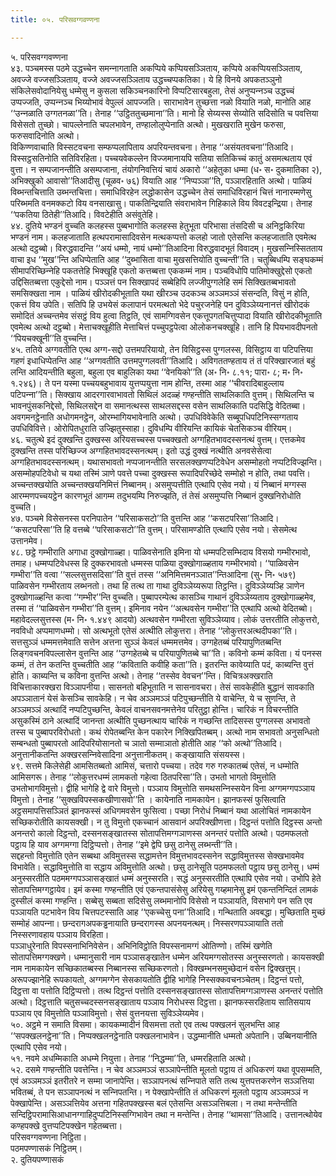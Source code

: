 ```yaml
---
title: ०५. परिसवग्गवण्णना

---
```

५. परिसवग्गवण्णना  
४३. पञ्‍चमस्स पठमे उद्धच्‍चेन समन्‍नागताति अकप्पिये कप्पियसञ्‍ञिताय, कप्पिये अकप्पियसञ्‍ञिताय, अवज्‍जे वज्‍जसञ्‍ञिताय, वज्‍जे अवज्‍जसञ्‍ञिताय उद्धच्‍चप्पकतिका। ये हि विनये अपकतञ्‍ञुनो संकिलेसवोदानियेसु धम्मेसु न कुसला सकिञ्‍चनकारिनो विप्पटिसारबहुला, तेसं अनुप्पन्‍नञ्‍च उद्धच्‍चं उप्पज्‍जति, उप्पन्‍नञ्‍च भिय्योभावं वेपुल्‍लं आपज्‍जति। साराभावेन तुच्छत्ता नळो वियाति नळो, मानोति आह ‘‘उन्‍नळाति उग्गतनळा’’ति। तेनाह ‘‘उट्ठिततुच्छमाना’’ति। मानो हि सेय्यस्स सेय्योति सदिसोति च पवत्तिया विसेसतो तुच्छो। चापल्‍लेनाति चपलभावेन, तण्हालोलुप्पेनाति अत्थो। मुखखराति मुखेन फरुसा, फरुसवादिनोति अत्थो।  
विकिण्णवाचाति विस्सटवचना सम्फप्पलापिताय अपरियन्तवचना। तेनाह ‘‘असंयतवचना’’तिआदि। विस्सट्ठसतिनोति सतिविरहिता। पच्‍चयवेकल्‍लेन विज्‍जमानायपि सतिया सतिकिच्‍चं कातुं असमत्थताय एवं वुत्ता। न सम्पजानन्तीति असम्पजाना, तंयोगनिवत्तियं चायं अकारो ‘‘अहेतुका धम्मा (ध॰ स॰ दुकमातिका २), अभिक्खुको आवासो’’तिआदीसु (चूळव॰ ७६) वियाति आह ‘‘निप्पञ्‍ञा’’ति, पञ्‍ञारहिताति अत्थो। पाळियं विब्भन्तचित्ताति उब्भन्तचित्ता। समाधिविरहेन लद्धोकासेन उद्धच्‍चेन तेसं समाधिविरहानं चित्तं नानारम्मणेसु परिब्भमति वनमक्‍कटो विय वनसाखासु। पाकतिन्द्रियाति संवराभावेन गिहिकाले विय विवटइन्द्रिया। तेनाह ‘‘पकतिया ठितेही’’तिआदि। विवटेहीति असंवुतेहि।  
४४. दुतिये भण्डनं वुच्‍चति कलहस्स पुब्बभागोति कलहस्स हेतुभूता परिभासा तंसदिसी च अनिट्ठकिरिया भण्डनं नाम। कलहजाताति हत्थपरामासादिवसेन मत्थकप्पत्तो कलहो जातो एतेसन्ति कलहजाताति एवमेत्थ अत्थो दट्ठब्बो। विरुद्धवादन्ति ‘‘अयं धम्मो, नायं धम्मो’’तिआदिना विरुद्धवादभूतं विवादम्। मुखसन्‍निस्सितताय वाचा इध ‘‘मुख’’न्ति अधिप्पेताति आह ‘‘दुब्भासिता वाचा मुखसत्तियोति वुच्‍चन्ती’’ति। चतुब्बिधम्पि सङ्घकम्मं सीमापरिच्छिन्‍नेहि पकतत्तेहि भिक्खूहि एकतो कत्तब्बत्ता एककम्मं नाम। पञ्‍चविधोपि पातिमोक्खुद्देसो एकतो उद्दिसितब्बत्ता एकुद्देसो नाम। पञ्‍ञत्तं पन सिक्खापदं सब्बेहिपि लज्‍जीपुग्गलेहि समं सिक्खितब्बभावतो समसिक्खता नाम । पाळियं खीरोदकीभूताति यथा खीरञ्‍च उदकञ्‍च अञ्‍ञमञ्‍ञं संसन्दति, विसुं न होति, एकत्तं विय उपेति। सतिपि हि उभयेसं कलापानं परमत्थतो भेदे पचुरजनेहि पन दुविञ्‍ञेय्यनानत्तं खीरोदकं समोदितं अच्‍चन्तमेव संसट्ठं विय हुत्वा तिट्ठति, एवं सामग्गिवसेन एकत्तूपगतचित्तुप्पादा वियाति खीरोदकीभूताति एवमेत्थ अत्थो दट्ठब्बो। मेत्ताचक्खूहीति मेत्ताचित्तं पच्‍चुपट्ठपेत्वा ओलोकनचक्खूहि। तानि हि पियभावदीपनतो ‘‘पियचक्खूनी’’ति वुच्‍चन्ति।  
४५. ततिये अग्गवतीति एत्थ अग्ग-सद्दो उत्तमपरियायो, तेन विसिट्ठस्स पुग्गलस्स, विसिट्ठाय वा पटिपत्तिया गहणं इधाधिप्पेतन्ति आह ‘‘अग्गवतीति उत्तमपुग्गलवती’’तिआदि। अविगततण्हताय तं तं परिक्खारजातं बहुं लन्ति आदियन्तीति बहुला, बहुला एव बाहुलिका यथा ‘‘वेनयिको’’ति (अ॰ नि॰ ८.११; पारा॰ ८; म॰ नि॰ १.२४६)। ते पन यस्मा पच्‍चयबहुभावाय युत्तप्पयुत्ता नाम होन्ति, तस्मा आह ‘‘चीवरादिबाहुल्‍लाय पटिपन्‍ना’’ति। सिक्खाय आदरगारवाभावतो सिथिलं अदळ्हं गण्हन्तीति साथलिकाति वुत्तम्। सिथिलन्ति च भावनपुंसकनिद्देसो, सिथिलसद्देन वा समानत्थस्स साथलसद्दस्स वसेन साथलिकाति पदसिद्धि वेदितब्बा। अवगमनट्ठेनाति अधोगमनट्ठेन, ओरम्भागियभावेनाति अत्थो। उपधिविवेकेति सब्बूपधिपटिनिस्सग्गताय उपधिविवित्ते। ओरोपितधुराति उज्झितुस्साहा। दुविधम्पि वीरियन्ति कायिकं चेतसिकञ्‍च वीरियम्।  
४६. चतुत्थे इदं दुक्खन्ति दुक्खस्स अरियसच्‍चस्स पच्‍चक्खतो अग्गहितभावदस्सनत्थं वुत्तम्। एत्तकमेव दुक्खन्ति तस्स परिच्छिज्‍ज अग्गहितभावदस्सनत्थम्। इतो उद्धं दुक्खं नत्थीति अनवसेसेत्वा अग्गहितभावदस्सनत्थम्। यथासभावतो नप्पजानन्तीति सरसलक्खणप्पटिवेधेन असम्मोहतो नप्पटिविज्झन्ति। असम्मोहपटिवेधो च यथा तस्मिं ञाणे पवत्ते पच्‍चा दुक्खस्स रूपादिपरिच्छेदे सम्मोहो न होति, तथा पवत्ति। अच्‍चन्तक्खयोति अच्‍चन्तक्खयनिमित्तं निब्बानम्। असमुप्पत्तीति एत्थापि एसेव नयो। यं निब्बानं मग्गस्स आरम्मणपच्‍चयट्ठेन कारणभूतं आगम्म तदुभयम्पि निरुज्झति, तं तेसं असमुप्पत्ति निब्बानं दुक्खनिरोधोति वुच्‍चति।  
४७. पञ्‍चमे विसेसनस्स परनिपातेन ‘‘परिसाकसटो’’ति वुत्तन्ति आह ‘‘कसटपरिसा’’तिआदि। ‘‘कसटपरिसा’’ति हि वत्तब्बे ‘‘परिसाकसटो’’ति वुत्तम्। परिसामण्डोति एत्थापि एसेव नयो। सेसमेत्थ उत्तानमेव।  
४८. छट्ठे गम्भीराति अगाधा दुक्खोगाळ्हा। पाळिवसेनाति इमिना यो धम्मपटिसम्भिदाय विसयो गम्भीरभावो, तमाह। धम्मप्पटिवेधस्स हि दुक्‍करभावतो धम्मस्स पाळिया दुक्खोगाळ्हताय गम्भीरभावो। ‘‘पाळिवसेन गम्भीरा’’ति वत्वा ‘‘सल्‍लसुत्तसदिसा’’ति वुत्तं तस्स ‘‘अनिमित्तमनञ्‍ञात’’न्तिआदिना (सु॰ नि॰ ५७९) पाळिवसेन गम्भीरताय लब्भनतो। तथा हि तत्थ ता गाथा दुविञ्‍ञेय्यरूपा तिट्ठन्ति। दुविञ्‍ञेय्यञ्हि ञाणेन दुक्खोगाळ्हन्ति कत्वा ‘‘गम्भीर’’न्ति वुच्‍चति। पुब्बापरम्पेत्थ कासञ्‍चि गाथानं दुविञ्‍ञेय्यताय दुक्खोगाळ्हमेव, तस्मा तं ‘‘पाळिवसेन गम्भीरा’’ति वुत्तम्। इमिनाव नयेन ‘‘अत्थवसेन गम्भीरा’’ति एत्थापि अत्थो वेदितब्बो। महावेदल्‍लसुत्तस्स (म॰ नि॰ १.४४९ आदयो) अत्थवसेन गम्भीरता सुविञ्‍ञेय्याव। लोकं उत्तरतीति लोकुत्तरो, नवविधो अप्पमाणधम्मो। सो अत्थभूतो एतेसं अत्थीति लोकुत्तरा। तेनाह ‘‘लोकुत्तरअत्थदीपका’’ति।  
सत्तसुञ्‍ञं धम्ममत्तमेवाति सत्तेन अत्तना सुञ्‍ञं केवलं धम्ममत्तमेव। उग्गहेतब्बं परियापुणितब्बन्ति लिङ्गवचनविपल्‍लासेन वुत्तन्ति आह ‘‘उग्गहेतब्बे च परियापुणितब्बे चा’’ति। कविनो कम्मं कविता। यं पनस्स कम्मं, तं तेन कतन्ति वुच्‍चतीति आह ‘‘कविताति कवीहि कता’’ति। इतरन्ति कावेय्याति पदं, काब्यन्ति वुत्तं होति। काब्यन्ति च कविना वुत्तन्ति अत्थो। तेनाह ‘‘तस्सेव वेवचन’’न्ति। विचित्रअक्खराति विचित्ताकारक्खरा विञ्‍ञापनीया। सासनतो बहिभूताति न सासनावचरा। तेसं सावकेहीति बुद्धानं सावकाति अपञ्‍ञातानं येसं केसञ्‍चि सावकेहि। न चेव अञ्‍ञमञ्‍ञं पटिपुच्छन्तीति ये वाचेन्ति, ये च सुणन्ति, ते अञ्‍ञमञ्‍ञं अत्थादिं नप्पटिपुच्छन्ति, केवलं वाचनसवनमत्तेनेव परितुट्ठा होन्ति। चारिकं न विचरन्तीति असुकस्मिं ठाने अत्थादिं जानन्ता अत्थीति पुच्छनत्थाय चारिकं न गच्छन्ति तादिसस्स पुग्गलस्स अभावतो तस्स च पुब्बापरविरोधतो। कथं रोपेतब्बन्ति केन पकारेन निक्खिपितब्बम्। अत्थो नाम सभावतो अनुसन्धितो सम्बन्धतो पुब्बापरतो आदिपरियोसानतो च ञातो सम्माञातो होतीति आह ‘‘को अत्थो’’तिआदि। अनुत्तानीकतन्ति अक्खरसन्‍निवेसादिना अनुत्तानीकतम्। कङ्खायाति संसयस्स।  
४९. सत्तमे किलेसेही आमसितब्बतो आमिसं, चत्तारो पच्‍चया। तदेव गरु गरुकातब्बं एतेसं, न धम्मोति आमिसगरू। तेनाह ‘‘लोकुत्तरधम्मं लामकतो गहेत्वा ठितपरिसा’’ति। उभतो भागतो विमुत्तोति उभतोभागविमुत्तो। द्वीहि भागेहि द्वे वारे विमुत्तो। पञ्‍ञाय विमुत्तोति समथसन्‍निस्सयेन विना अग्गमग्गपञ्‍ञाय विमुत्तो। तेनाह ‘‘सुक्खविपस्सकखीणासवो’’ति । कायेनाति नामकायेन। झानफस्सं फुसित्वाति अट्ठसमापत्तिसञ्‍ञितं झानफस्सं अधिगमवसेन फुसित्वा। पच्छा निरोधं निब्बानं यथा आलोचितं नामकायेन सच्छिकरोतीति कायसक्खी। न तु विमुत्तो एकच्‍चानं आसवानं अपरिक्खीणत्ता। दिट्ठन्तं पत्तोति दिट्ठस्स अन्तो अनन्तरो कालो दिट्ठन्तो, दस्सनसङ्खातस्स सोतापत्तिमग्गञाणस्स अनन्तरं पत्तोति अत्थो। पठमफलतो पट्ठाय हि याव अग्गमग्गा दिट्ठिप्पत्तो। तेनाह ‘‘इमे द्वेपि छसु ठानेसु लब्भन्ती’’ति।  
सद्दहन्तो विमुत्तोति एतेन सब्बथा अविमुत्तस्स सद्धामत्तेन विमुत्तभावदस्सनेन सद्धाविमुत्तस्स सेक्खभावमेव विभावेति। सद्धाविमुत्तोति वा सद्धाय अविमुत्तोति अत्थो। छसु ठानेसूति पठमफलतो पट्ठाय छसु ठानेसु। धम्मं अनुस्सरतीति पठममग्गपञ्‍ञासङ्खातं धम्मं अनुस्सरति। सद्धं अनुस्सरतीति एत्थापि एसेव नयो। उभोपि हेते सोतापत्तिमग्गट्ठायेव। इमं कस्मा गण्हन्तीति एवं एकन्तपासंसेसु अरियेसु गय्हमानेसु इमं एकन्तनिन्दितं लामकं दुस्सीलं कस्मा गण्हन्ति। सब्बेसु सब्बता सदिसेसु लब्भमानोपि विसेसो न पञ्‍ञायति, विसभागे पन सति एव पञ्‍ञायति पटभावेन विय चित्तपटस्साति आह ‘‘एकच्‍चेसु पना’’तिआदि। गन्थिताति अवबद्धा। मुच्छिताति मुच्छं सम्मोहं आपन्‍ना। छन्दरागअपकड्ढनायाति छन्दरागस्स अपनयनत्थम्। निस्सरणपञ्‍ञायाति ततो निस्सरणावहाय पञ्‍ञाय विरहिता।  
पञ्‍ञाधुरेनाति विपस्सनाभिनिवेसेन। अभिनिविट्ठोति विपस्सनामग्गं ओतिण्णो। तस्मिं खणेति सोतापत्तिमग्गक्खणे। धम्मानुसारी नाम पञ्‍ञासङ्खातेन धम्मेन अरियमग्गसोतस्स अनुस्सरणतो। कायसक्खी नाम नामकायेन सच्छिकातब्बस्स निब्बानस्स सच्छिकरणतो। विक्खम्भनसमुच्छेदानं वसेन द्विक्खत्तुम्। अरूपज्झानेहि रूपकायतो, अग्गमग्गेन सेसकायतोति द्वीहि भागेहि निस्सक्‍कवचनञ्‍चेतम्। दिट्ठन्तं पत्तो, दिट्ठत्ता वा पत्तोति दिट्ठिप्पत्तो। तत्थ दिट्ठन्तं पत्तोति दस्सनसङ्खातस्स सोतापत्तिमग्गञाणस्स अनन्तरं पत्तोति अत्थो। दिट्ठत्ताति चतुसच्‍चदस्सनसङ्खाताय पञ्‍ञाय निरोधस्स दिट्ठत्ता। झानफस्सरहिताय सातिसयाय पञ्‍ञाय एव विमुत्तोति पञ्‍ञाविमुत्तो। सेसं वुत्तनयत्ता सुविञ्‍ञेय्यमेव।  
५०. अट्ठमे न समाति विसमा। कायकम्मादीनं विसमत्ता ततो एव तत्थ पक्खलनं सुलभन्ति आह ‘‘सपक्खलनट्ठेना’’ति। निप्पक्खलनट्ठेनाति पक्खलनाभावेन। उद्धम्मानीति धम्मतो अपेतानि। उब्बिनयानीति एत्थापि एसेव नयो।  
५१. नवमे अधम्मिकाति अधम्मे नियुत्ता। तेनाह ‘‘निद्धम्मा’’ति, धम्मरहिताति अत्थो।  
५२. दसमे गण्हन्तीति पवत्तेन्ति। न चेव अञ्‍ञमञ्‍ञं सञ्‍ञापेन्तीति मूलतो पट्ठाय तं अधिकरणं यथा वूपसम्मति, एवं अञ्‍ञमञ्‍ञं इतरीतरे न सम्मा जानापेन्ति। सञ्‍ञापनत्थं सन्‍निपाते सति तत्थ युत्तपत्तकरणेन सञ्‍ञत्तिया भवितब्बं, ते पन सञ्‍ञापनत्थं न सन्‍निपतन्ति। न पेक्खापेन्तीति तं अधिकरणं मूलतो पट्ठाय अञ्‍ञमञ्‍ञं न पेक्खापेन्ति। असञ्‍ञत्तियेव अत्तना गहितपक्खस्स बलं एतेसन्ति असञ्‍ञत्तिबला। न तथा मन्तेन्तीति सन्दिट्ठिपरामासिआधानग्गाहिदुप्पटिनिस्सग्गिभावेन तथा न मन्तेन्ति। तेनाह ‘‘थामसा’’तिआदि। उत्तानत्थोयेव कण्हपक्खे वुत्तप्पटिपक्खेन गहेतब्बत्ता।  
परिसवग्गवण्णना निट्ठिता।  
पठमपण्णासकं निट्ठितम्।  
२. दुतियपण्णासकं  